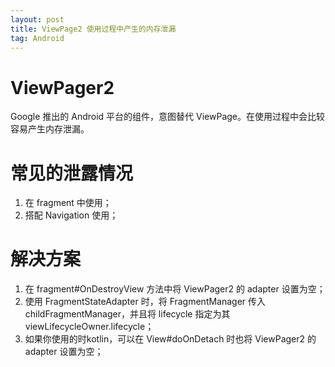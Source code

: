 ```yaml
---
layout: post
title: ViewPage2 使用过程中产生的内存泄漏
tag: Android
---
```

# ViewPager2

Google 推出的 Android 平台的组件，意图替代 ViewPage。在使用过程中会比较容易产生内存泄漏。

# 常见的泄露情况

1. 在 fragment 中使用；
2. 搭配 Navigation 使用；

# 解决方案

1. 在 fragment#OnDestroyView 方法中将 ViewPager2 的 adapter 设置为空；
2. 使用 FragmentStateAdapter 时，将 FragmentManager 传入 childFragmentManager，并且将 lifecycle 指定为其 viewLifecycleOwner.lifecycle；
3. 如果你使用的时kotlin，可以在 View#doOnDetach 时也将 ViewPager2 的 adapter 设置为空；
